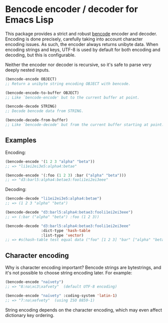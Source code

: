 # Bencode encoder / decoder for Emacs Lisp

This package provides a strict and robust [bencode][bencode] encoder
and decoder. Encoding is done precisely, carefully taking into account
character encoding issues. As such, the encoder always returns unibyte
data. When encoding strings and keys, UTF-8 is used by default for
both encoding and decoding, but this is configurable.

Neither the encoder nor decoder is recursive, so it's safe to parse
very deeply nested inputs.

```el
(bencode-encode OBJECT)
;; Return a unibyte string encoding OBJECT with bencode.

(bencode-encode-to-buffer OBJECT)
;; Like `bencode-encode' but to the current buffer at point.

(bencode-decode STRING)
;; Decode bencode data from STRING.

(bencode-decode-from-buffer)
;; Like `bencode-decode' but from the current buffer starting at point.
```

## Examples

Encoding:

```el
(bencode-encode '(1 2 3 "alpha" "beta"))
;; => "li1ei2ei3e5:alpha4:betae"

(bencode-encode '(:foo (1 2 3) :bar ("alpha" "beta")))
;; => "d3:barl5:alpha4:betae3:fooli1ei2ei3eee"
```

Decoding:

```el
(bencode-decode "li1ei2ei3e5:alpha4:betae")
;; => (1 2 3 "alpha" "beta")

(bencode-decode "d3:barl5:alpha4:betae3:fooli1ei2ei3eee")
;; => (:bar ("alpha" "beta") :foo (1 2 3))

(bencode-decode "d3:barl5:alpha4:betae3:fooli1ei2ei3eee"
                :dict-type 'hash-table
                :list-type 'vector)
;; => #s(hash-table test equal data ("foo" [1 2 3] "bar" ["alpha" "beta"]))
```

## Character encoding

Why is character encoding important? Bencode strings are bytestrings,
and it's not possible to choose string encoding later. For example:

```el
(bencode-encode "naïvety")
;; => "8:na\xc3\xafvety"  (default UTF-8 encoding)

(bencode-encode "naïvety" :coding-system 'latin-1)
;; => "7:na\xefvety"  (using ISO 8859-1)
```

String encoding depends on the character encoding, which may even
affect dictionary key ordering.


[bencode]: https://en.wikipedia.org/wiki/Bencode
